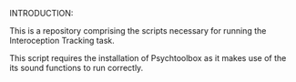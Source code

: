 INTRODUCTION:

This is a repository comprising the scripts necessary for running the Interoception Tracking task.

This script requires the installation of Psychtoolbox as it makes use of the its sound functions to run correctly.
